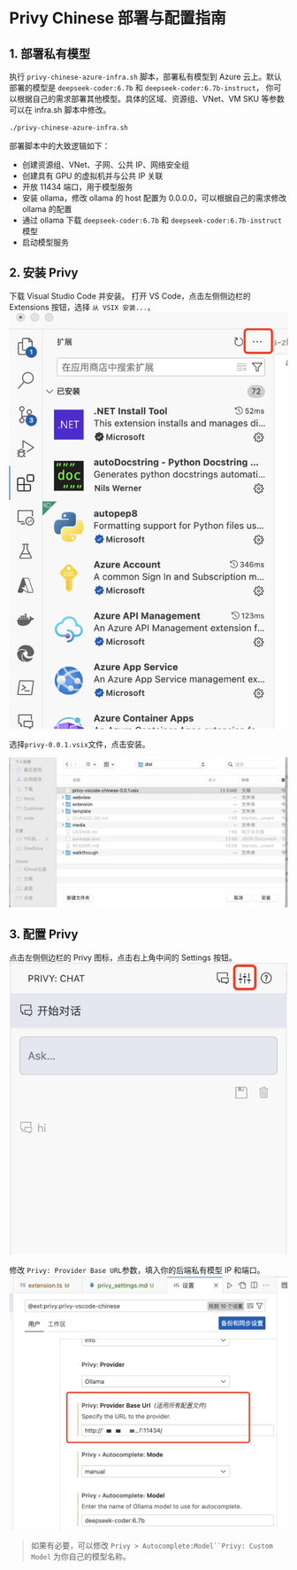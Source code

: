 # Privy Chinese 部署与配置指南

## 1. 部署私有模型

执行 `privy-chinese-azure-infra.sh` 脚本，部署私有模型到 Azure 云上。默认部署的模型是 `deepseek-coder:6.7b` 和 `deepseek-coder:6.7b-instruct`， 你可以根据自己的需求部署其他模型。具体的区域、资源组、VNet、VM SKU 等参数可以在 infra.sh 脚本中修改。

```bash
./privy-chinese-azure-infra.sh
```

部署脚本中的大致逻辑如下：

- 创建资源组、VNet、子网、公共 IP、网络安全组
- 创建具有 GPU 的虚拟机并与公共 IP 关联
- 开放 11434 端口，用于模型服务
- 安装 ollama，修改 ollama 的 host 配置为 0.0.0.0，可以根据自己的需求修改 ollama 的配置
- 通过 ollama 下载 `deepseek-coder:6.7b` 和 `deepseek-coder:6.7b-instruct` 模型
- 启动模型服务

## 2. 安装 Privy

下载 Visual Studio Code 并安装。
打开 VS Code，点击左侧侧边栏的 Extensions 按钮，选择 `从 VSIX 安装...`。
![alt text](./image/image1.png)

选择`privy-0.0.1.vsix`文件，点击安装。

![alt text](./image/image2.png)

## 3. 配置 Privy

点击左侧侧边栏的 Privy 图标，点击右上角中间的 Settings 按钮。
![alt text](./image/image3.png)

修改 `Privy: Provider Base URL`参数，填入你的后端私有模型 IP 和端口。
![alt text](./image/image4.png)

> 如果有必要，可以修改 ` Privy > Autocomplete:Model``Privy: Custom Model ` 为你自己的模型名称。
